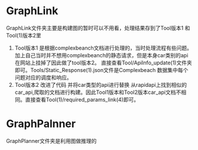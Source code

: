 # GraphLink
GraphLink文件夹主要是构建图的暂时可以不用看，处理结果存到了Tool版本1 和 Tool(1)版本2里
1. Tool版本1 是根据complexbeanch文档进行处理的，当时处理流程有些问题。加上自己当时并不想用complexbeanch的静态请求，但是本身car类别的api在网站上挂掉了因此做了tool版本2。 直接查看Tool/ApiInfo_update(1)文件夹即可。Tools/Static_Response(1).json文件是Complexbeach 数据集中每个问题对应的调度和响应。
2. Tool版本2 改进了代码 并将car类型的api进行替换 从rapidapi上找到相似的car_api,爬取的文档进行构建。因此Tool1版本和Tool2版本car_api文档不相同。直接查看Tool(1)/required_params_link(4)即可。 

# GraphPalnner
GraphPlanner文件夹是利用图做推理的
